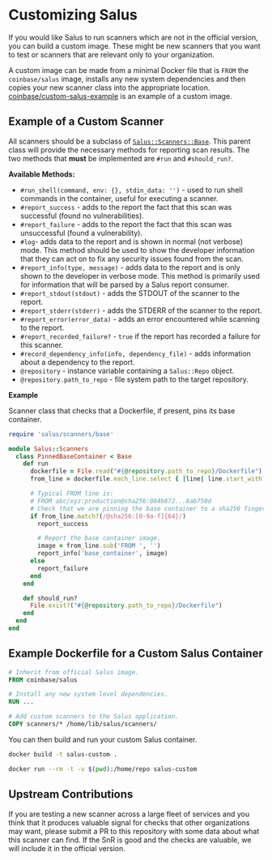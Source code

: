 # Customizing Salus

If you would like Salus to run scanners which are not in the official version, you can build a custom image. These might be new scanners that you want to test or scanners that are relevant only to your organization.

A custom image can be made from a minimal Docker file that is `FROM` the `coinbase/salus` image, installs any new system dependencies and then copies your new scanner class into the appropriate location. [coinbase/custom-salus-example](https://github.com/coinbase/custom-salus-example) is an example of a custom image.

## Example of a Custom Scanner

All scanners should be a subclass of [`Salus::Scanners::Base`](../lib/salus/scanners/base.rb). This parent class will provide the necessary methods for reporting scan results. The two methods that __must__ be implemented are `#run` and `#should_run?`.

__Available Methods:__

- `#run_shell(command, env: {}, stdin_data: '')` - used to run shell commands in the container, useful for executing a scanner.
- `#report_success` - adds to the report the fact that this scan was successful (found no vulnerabilities).
- `#report_failure` - adds to the report the fact that this scan was unsuccessful (found a vulnerability).
- `#log`- adds data to the report and is shown in normal (not verbose) mode. This method should be used to show the developer information that they can act on to fix any security issues found from the scan.
- `#report_info(type, message)` - adds data to the report and is only shown to the developer in verbose mode. This method is primarily used for information that will be parsed by a Salus report consumer.
- `#report_stdout(stdout)` - adds the STDOUT of the scanner to the report.
- `#report_stderr(stderr)` - adds the STDERR of the scanner to the report.
- `#report_error(error_data)` - adds an error encountered while scanning to the report.
- `#report_recorded_failure?` - `true` if the report has recorded a failure for this scanner.
- `#record_dependency_info(info, dependency_file)` - adds information about a dependency to the report.
- `@repository` - instance variable containing a `Salus::Repo` object.
- `@repository.path_to_repo` - file system path to the target repository.

__Example__

Scanner class that checks that a Dockerfile, if present, pins its base container.

```ruby
require 'salus/scanners/base'

module Salus::Scanners
  class PinnedBaseContainer < Base
    def run
      dockerfile = File.read("#{@repository.path_to_repo}/Dockerfile")
      from_line = dockerfile.each_line.select { |line| line.start_with?('FROM') }.first.strip

      # Typical FROM line is:
      # FROM abc/xyz:production@sha256:084b872...8ab750d
      # Check that we are pinning the base container to a sha256 fingerprint.
      if from_line.match?(/@sha256:[0-9a-f]{64}/)
        report_success

        # Report the base container image.
        image = from_line.sub('FROM ', '')
        report_info('base_container', image)
      else
        report_failure
      end
    end

    def should_run?
      File.exist?("#{@repository.path_to_repo}/Dockerfile")
    end
  end
end
```

## Example Dockerfile for a Custom Salus Container

```Dockerfile
# Inherit from official Salus image.
FROM coinbase/salus

# Install any new system level dependencies.
RUN ...

# Add custom scanners to the Salus application.
COPY scanners/* /home/lib/salus/scanners/
```

You can then build and run your custom Salus container.

```sh
docker build -t salus-custom .

docker run --rm -t -v $(pwd):/home/repo salus-custom
```

## Upstream Contributions

If you are testing a new scanner across a large fleet of services and you think that it produces valuable signal for checks that other organizations may want, please submit a PR to this repository with some data about what this scanner can find. If the SnR is good and the checks are valuable, we will include it in the official version.
